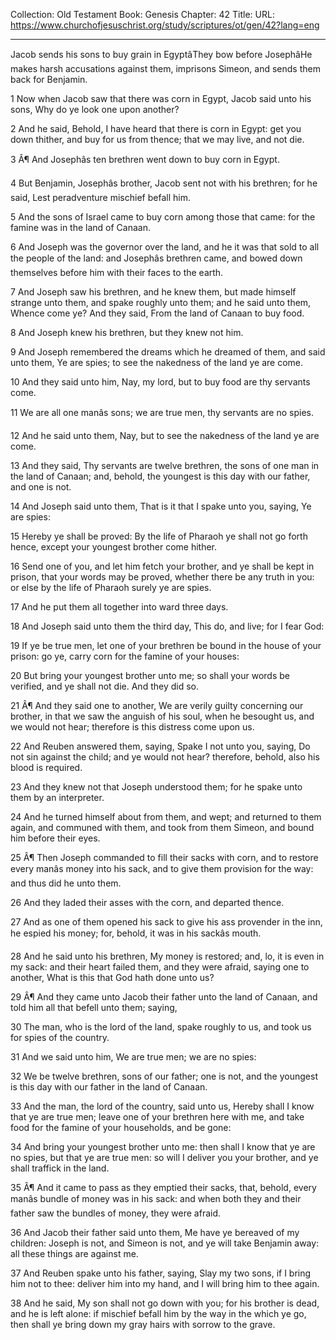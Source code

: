 Collection: Old Testament
Book: Genesis
Chapter: 42
Title: 
URL: https://www.churchofjesuschrist.org/study/scriptures/ot/gen/42?lang=eng

---

Jacob sends his sons to buy grain in EgyptâThey bow before JosephâHe makes harsh accusations against them, imprisons Simeon, and sends them back for Benjamin.

1 Now when Jacob saw that there was corn in Egypt, Jacob said unto his sons, Why do ye look one upon another?

2 And he said, Behold, I have heard that there is corn in Egypt: get you down thither, and buy for us from thence; that we may live, and not die.

3 Â¶ And Josephâs ten brethren went down to buy corn in Egypt.

4 But Benjamin, Josephâs brother, Jacob sent not with his brethren; for he said, Lest peradventure mischief befall him.

5 And the sons of Israel came to buy corn among those that came: for the famine was in the land of Canaan.

6 And Joseph was the governor over the land, and he it was that sold to all the people of the land: and Josephâs brethren came, and bowed down themselves before him with their faces to the earth.

7 And Joseph saw his brethren, and he knew them, but made himself strange unto them, and spake roughly unto them; and he said unto them, Whence come ye? And they said, From the land of Canaan to buy food.

8 And Joseph knew his brethren, but they knew not him.

9 And Joseph remembered the dreams which he dreamed of them, and said unto them, Ye are spies; to see the nakedness of the land ye are come.

10 And they said unto him, Nay, my lord, but to buy food are thy servants come.

11 We are all one manâs sons; we are true men, thy servants are no spies.

12 And he said unto them, Nay, but to see the nakedness of the land ye are come.

13 And they said, Thy servants are twelve brethren, the sons of one man in the land of Canaan; and, behold, the youngest is this day with our father, and one is not.

14 And Joseph said unto them, That is it that I spake unto you, saying, Ye are spies:

15 Hereby ye shall be proved: By the life of Pharaoh ye shall not go forth hence, except your youngest brother come hither.

16 Send one of you, and let him fetch your brother, and ye shall be kept in prison, that your words may be proved, whether there be any truth in you: or else by the life of Pharaoh surely ye are spies.

17 And he put them all together into ward three days.

18 And Joseph said unto them the third day, This do, and live; for I fear God:

19 If ye be true men, let one of your brethren be bound in the house of your prison: go ye, carry corn for the famine of your houses:

20 But bring your youngest brother unto me; so shall your words be verified, and ye shall not die. And they did so.

21 Â¶ And they said one to another, We are verily guilty concerning our brother, in that we saw the anguish of his soul, when he besought us, and we would not hear; therefore is this distress come upon us.

22 And Reuben answered them, saying, Spake I not unto you, saying, Do not sin against the child; and ye would not hear? therefore, behold, also his blood is required.

23 And they knew not that Joseph understood them; for he spake unto them by an interpreter.

24 And he turned himself about from them, and wept; and returned to them again, and communed with them, and took from them Simeon, and bound him before their eyes.

25 Â¶ Then Joseph commanded to fill their sacks with corn, and to restore every manâs money into his sack, and to give them provision for the way: and thus did he unto them.

26 And they laded their asses with the corn, and departed thence.

27 And as one of them opened his sack to give his ass provender in the inn, he espied his money; for, behold, it was in his sackâs mouth.

28 And he said unto his brethren, My money is restored; and, lo, it is even in my sack: and their heart failed them, and they were afraid, saying one to another, What is this that God hath done unto us?

29 Â¶ And they came unto Jacob their father unto the land of Canaan, and told him all that befell unto them; saying,

30 The man, who is the lord of the land, spake roughly to us, and took us for spies of the country.

31 And we said unto him, We are true men; we are no spies:

32 We be twelve brethren, sons of our father; one is not, and the youngest is this day with our father in the land of Canaan.

33 And the man, the lord of the country, said unto us, Hereby shall I know that ye are true men; leave one of your brethren here with me, and take food for the famine of your households, and be gone:

34 And bring your youngest brother unto me: then shall I know that ye are no spies, but that ye are true men: so will I deliver you your brother, and ye shall traffick in the land.

35 Â¶ And it came to pass as they emptied their sacks, that, behold, every manâs bundle of money was in his sack: and when both they and their father saw the bundles of money, they were afraid.

36 And Jacob their father said unto them, Me have ye bereaved of my children: Joseph is not, and Simeon is not, and ye will take Benjamin away: all these things are against me.

37 And Reuben spake unto his father, saying, Slay my two sons, if I bring him not to thee: deliver him into my hand, and I will bring him to thee again.

38 And he said, My son shall not go down with you; for his brother is dead, and he is left alone: if mischief befall him by the way in the which ye go, then shall ye bring down my gray hairs with sorrow to the grave.
